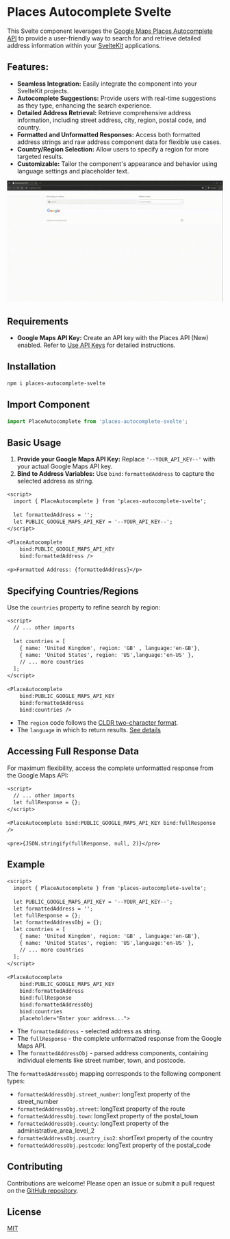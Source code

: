 # Places Autocomplete Svelte

This Svelte component leverages the [Google Maps Places Autocomplete API](https://developers.google.com/maps/documentation/javascript/place-autocomplete-overview) to provide a user-friendly way to search for and retrieve detailed address information within your [SvelteKit](https://kit.svelte.dev) applications.

## Features:

- **Seamless Integration:** Easily integrate the component into your SvelteKit projects.
- **Autocomplete Suggestions:** Provide users with real-time suggestions as they type, enhancing the search experience.
- **Detailed Address Retrieval:** Retrieve comprehensive address information, including street address, city, region, postal code, and country.
- **Formatted and Unformatted Responses:** Access both formatted address strings and raw address component data for flexible use cases.
- **Country/Region Selection:** Allow users to specify a region for more targeted results.
- **Customizable:** Tailor the component's appearance and behavior using language settings and placeholder text.

![Places Autocomplete Svelte](places-autocomplete-svelte.gif)


## Requirements

- **Google Maps API Key:** Create an API key with the Places API (New) enabled. Refer to [Use API Keys](https://developers.google.com/maps/documentation/javascript/get-api-key) for detailed instructions.

## Installation

```bash
npm i places-autocomplete-svelte
```

## Import Component

```javascript
import PlaceAutocomplete from 'places-autocomplete-svelte';
```

## Basic Usage

1. **Provide your Google Maps API Key:** Replace `'--YOUR_API_KEY--'` with your actual Google Maps API key.
2. **Bind to Address Variables:** Use `bind:formattedAddress` to capture the selected address as string.

```svelte
<script>
  import { PlaceAutocomplete } from 'places-autocomplete-svelte';

  let formattedAddress = '';
  let PUBLIC_GOOGLE_MAPS_API_KEY = '--YOUR_API_KEY--';
</script>

<PlaceAutocomplete 
    bind:PUBLIC_GOOGLE_MAPS_API_KEY 
    bind:formattedAddress />

<p>Formatted Address: {formattedAddress}</p> 
```


## Specifying Countries/Regions

Use the `countries` property to refine search by region:

```svelte
<script>
  // ... other imports

  let countries = [
    { name: 'United Kingdom', region: 'GB' , language:'en-GB'},
    { name: 'United States', region: 'US',language:'en-US' },
    // ... more countries
  ];
</script>

<PlaceAutocomplete 
    bind:PUBLIC_GOOGLE_MAPS_API_KEY 
    bind:formattedAddress 
    bind:countries /> 
```

- The `region` code follows the [CLDR two-character format](https://developers.google.com/maps/documentation/javascript/reference/autocomplete-data#AutocompleteRequest).
- The `language` in which to return results. [See details](https://developers.google.com/maps/documentation/javascript/reference/autocomplete-data#AutocompleteRequest.language)

## Accessing Full Response Data

For maximum flexibility, access the complete unformatted response from the Google Maps API:

```svelte
<script>
  // ... other imports
  let fullResponse = {}; 
</script>

<PlaceAutocomplete bind:PUBLIC_GOOGLE_MAPS_API_KEY bind:fullResponse />

<pre>{JSON.stringify(fullResponse, null, 2)}</pre>
```

## Example
```svelte
<script>
  import { PlaceAutocomplete } from 'places-autocomplete-svelte';

  let PUBLIC_GOOGLE_MAPS_API_KEY = '--YOUR_API_KEY--';
  let formattedAddress = '';
  let fullResponse = {};
  let formattedAddressObj = {};
  let countries = [
    { name: 'United Kingdom', region: 'GB' , language:'en-GB'},
    { name: 'United States', region: 'US',language:'en-US' },
    // ... more countries
  ];
</script>

<PlaceAutocomplete 
    bind:PUBLIC_GOOGLE_MAPS_API_KEY 
    bind:formattedAddress
    bind:fullResponse
    bind:formattedAddressObj
    bind:countries
    placeholder="Enter your address...">

```
- The `formattedAddress` - selected address as string.
- The `fullResponse` - the complete unformatted response from the Google Maps API.
- The `formattedAddressObj` - parsed address components, containing individual elements like street number, town, and postcode.

The `formattedAddressObj` mapping corresponds to the following component types:

- `formattedAddressObj.street_number`: longText property of the street_number
- `formattedAddressObj.street`: longText property of the route
- `formattedAddressObj.town`: longText property of the postal_town
- `formattedAddressObj.county`: longText property of the administrative_area_level_2
- `formattedAddressObj.country_iso2`: shortText property of the country
- `formattedAddressObj.postcode`: longText property of the postal_code






## Contributing

Contributions are welcome! Please open an issue or submit a pull request on the [GitHub repository](link-to-your-repo).

## License

[MIT](LICENSE)